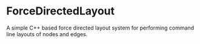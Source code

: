 ForceDirectedLayout
===================

A simple C++ based force directed layout system for performing command line layouts of nodes and edges.
